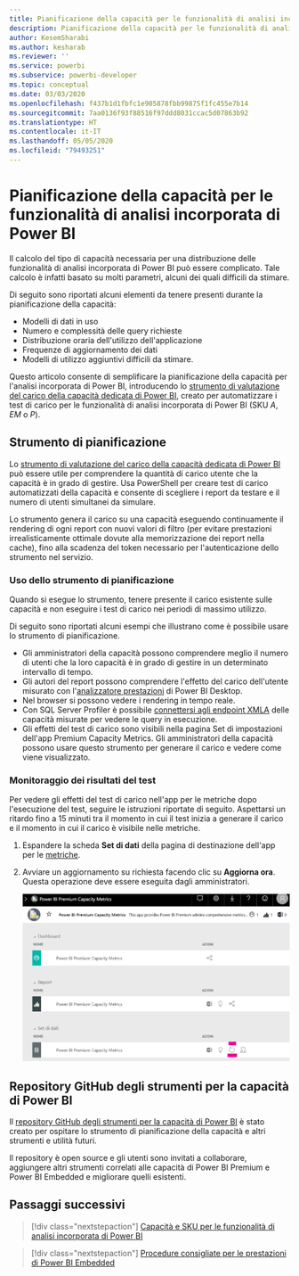 ```yaml
---
title: Pianificazione della capacità per le funzionalità di analisi incorporata
description: Pianificazione della capacità per le funzionalità di analisi incorporata di Power BI.
author: KesemSharabi
ms.author: kesharab
ms.reviewer: ''
ms.service: powerbi
ms.subservice: powerbi-developer
ms.topic: conceptual
ms.date: 03/03/2020
ms.openlocfilehash: f437b1d1fbfc1e905878fbb99875f1fc455e7b14
ms.sourcegitcommit: 7aa0136f93f88516f97ddd8031ccac5d07863b92
ms.translationtype: HT
ms.contentlocale: it-IT
ms.lasthandoff: 05/05/2020
ms.locfileid: "79493251"
---
```

# <a name="capacity-planning-in-power-bi-embedded-analytics"></a>Pianificazione della capacità per le funzionalità di analisi incorporata di Power BI

Il calcolo del tipo di capacità necessaria per una distribuzione delle funzionalità di analisi incorporata di Power BI può essere complicato. Tale calcolo è infatti basato su molti parametri, alcuni dei quali difficili da stimare.

Di seguito sono riportati alcuni elementi da tenere presenti durante la pianificazione della capacità:

* Modelli di dati in uso
* Numero e complessità delle query richieste
* Distribuzione oraria dell'utilizzo dell'applicazione
* Frequenze di aggiornamento dei dati
* Modelli di utilizzo aggiuntivi difficili da stimare.

Questo articolo consente di semplificare la pianificazione della capacità per l'analisi incorporata di Power BI, introducendo lo [strumento di valutazione del carico della capacità dedicata di Power BI](https://github.com/microsoft/PowerBI-Tools-For-Capacities/tree/master/LoadTestingPowerShellTool/), creato per automatizzare i test di carico per le funzionalità di analisi incorporata di Power BI (SKU *A*, *EM* o *P*).

## <a name="planning-tool"></a>Strumento di pianificazione

 Lo [strumento di valutazione del carico della capacità dedicata di Power BI](https://github.com/microsoft/PowerBI-Tools-For-Capacities/tree/master/LoadTestingPowerShellTool/) può essere utile per comprendere la quantità di carico utente che la capacità è in grado di gestire. Usa PowerShell per creare test di carico automatizzati della capacità e consente di scegliere i report da testare e il numero di utenti simultanei da simulare.

Lo strumento genera il carico su una capacità eseguendo continuamente il rendering di ogni report con nuovi valori di filtro (per evitare prestazioni irrealisticamente ottimale dovute alla memorizzazione dei report nella cache), fino alla scadenza del token necessario per l'autenticazione dello strumento nel servizio.

### <a name="using-the-planning-tool"></a>Uso dello strumento di pianificazione

Quando si esegue lo strumento, tenere presente il carico esistente sulle capacità e non eseguire i test di carico nei periodi di massimo utilizzo.

Di seguito sono riportati alcuni esempi che illustrano come è possibile usare lo strumento di pianificazione.

* Gli amministratori della capacità possono comprendere meglio il numero di utenti che la loro capacità è in grado di gestire in un determinato intervallo di tempo.
* Gli autori del report possono comprendere l'effetto del carico dell'utente misurato con l'[analizzatore prestazioni](https://docs.microsoft.com/power-bi/desktop-performance-analyzer) di Power BI Desktop.
* Nel browser si possono vedere i rendering in tempo reale.
* Con SQL Server Profiler è possibile [connettersi agli endpoint XMLA](https://powerbi.microsoft.com/blog/power-bi-open-platform-connectivity-with-xmla-endpoints-public-preview/) delle capacità misurate per vedere le query in esecuzione.
* Gli effetti del test di carico sono visibili nella pagina Set di impostazioni dell'app Premium Capacity Metrics. Gli amministratori della capacità possono usare questo strumento per generare il carico e vedere come viene visualizzato.

### <a name="reviewing-the-test-results"></a>Monitoraggio dei risultati del test

Per vedere gli effetti del test di carico nell'app per le metriche dopo l'esecuzione del test, seguire le istruzioni riportate di seguito. Aspettarsi un ritardo fino a 15 minuti tra il momento in cui il test inizia a generare il carico e il momento in cui il carico è visibile nelle metriche.

1. Espandere la scheda **Set di dati** della pagina di destinazione dell'app per le [metriche](../../service-admin-premium-monitor-capacity.md).
2. Avviare un aggiornamento su richiesta facendo clic su **Aggiorna ora**. Questa operazione deve essere eseguita dagli amministratori.

    ![Power BI Premium Capacity Metrics](media/embedded-capacity-planning/embedded-capacity-planning.png)

## <a name="power-bi-capacity-tools-github-repository"></a>Repository GitHub degli strumenti per la capacità di Power BI

Il [repository GitHub degli strumenti per la capacità di Power BI](https://github.com/microsoft/PowerBI-Tools-For-Capacities) è stato creato per ospitare lo strumento di pianificazione della capacità e altri strumenti e utilità futuri.

Il repository è open source e gli utenti sono invitati a collaborare, aggiungere altri strumenti correlati alle capacità di Power BI Premium e Power BI Embedded e migliorare quelli esistenti.

## <a name="next-steps"></a>Passaggi successivi

> [!div class="nextstepaction"]
>[Capacità e SKU per le funzionalità di analisi incorporata di Power BI](embedded-capacity.md)

> [!div class="nextstepaction"]
>[Procedure consigliate per le prestazioni di Power BI Embedded](embedded-performance-best-practices.md)
